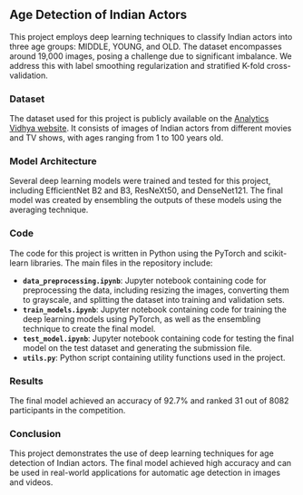 ## **Age Detection of Indian Actors**

This project employs deep learning techniques to classify Indian actors into three age groups: MIDDLE, YOUNG, and OLD. The dataset encompasses around 19,000 images, posing a challenge due to significant imbalance. We address this with label smoothing regularization and stratified K-fold cross-validation.

### **Dataset**

The dataset used for this project is publicly available on the [Analytics Vidhya website](https://datahack.analyticsvidhya.com/contest/practice-problem-age-detection/). It consists of images of Indian actors from different movies and TV shows, with ages ranging from 1 to 100 years old.

### **Model Architecture**

Several deep learning models were trained and tested for this project, including EfficientNet B2 and B3, ResNeXt50, and DenseNet121. The final model was created by ensembling the outputs of these models using the averaging technique.

### **Code**

The code for this project is written in Python using the PyTorch and scikit-learn libraries. The main files in the repository include:

- **`data_preprocessing.ipynb`**: Jupyter notebook containing code for preprocessing the data, including resizing the images, converting them to grayscale, and splitting the dataset into training and validation sets.
- **`train_models.ipynb`**: Jupyter notebook containing code for training the deep learning models using PyTorch, as well as the ensembling technique to create the final model.
- **`test_model.ipynb`**: Jupyter notebook containing code for testing the final model on the test dataset and generating the submission file.
- **`utils.py`**: Python script containing utility functions used in the project.

### **Results**

The final model achieved an accuracy of 92.7% and ranked 31 out of 8082 participants in the competition.

### **Conclusion**

This project demonstrates the use of deep learning techniques for age detection of Indian actors. The final model achieved high accuracy and can be used in real-world applications for automatic age detection in images and videos.
